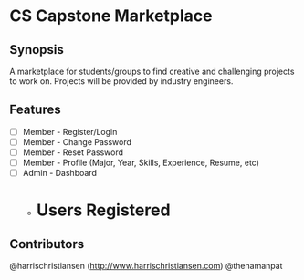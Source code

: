 # CS Capstone Marketplace

## Synopsis

A marketplace for students/groups to find creative and challenging projects to work on. Projects will be provided by industry engineers.  

## Features

- [ ] Member - Register/Login
- [ ] Member - Change Password
- [ ] Member - Reset Password
- [ ] Member - Profile (Major, Year, Skills, Experience, Resume, etc)
- [ ] Admin - Dashboard
	- # Users Registered

## Contributors

@harrischristiansen (http://www.harrischristiansen.com)
@thenamanpat
